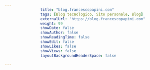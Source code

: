 ---
                title: "blog.francescopapini.com"
                tags: [Blog tecnologico, Sito personale, Blog]
                externalUrl: "https://blog.francescopapini.com"
                weight: 99
                showDate: false
                showAuthor: false
                showReadingTime: false
                showEdit: false
                showLikes: false
                showViews: false
                layoutBackgroundHeaderSpace: false
                ---

